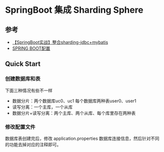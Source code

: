 # SpringBoot 集成 Sharding Sphere 

## 参考

- [【SpringBoot实战】整合sharding-jdbc+mybatis][1]
- [SPRING BOOT配置][2]

## Quick Start

### 创建数据库和表

下面三种情况有些不一样

- 数据分片：两个数据库uc0、uc1 每个数据库两种表user0、user1
- 读写分离：一个主库，一个从库
- 数据分片+读写分离：两个主库、两个从库、每个库里存在两种表

### 修改配置文件

数据库表创建完后，修改 application.properties 数据库连接信息，然后针对不同的功能去掉对应的注释即可。


  [1]: http://www.chaiguanxin.com/articles/2018/12/02/1543757738369.html
  [2]: https://shardingsphere.apache.org/document/legacy/3.x/document/cn/manual/sharding-jdbc/configuration/config-spring-boot/